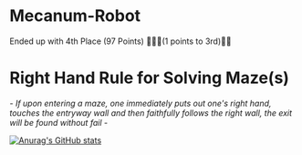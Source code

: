 # Mecanum-Robot

Ended up with 4th Place (97 Points) 🏅🏅🏅(1 points to 3rd)🥶🥶


# Right Hand Rule for Solving Maze(s)
*-
If upon entering a maze, one immediately puts out one's right hand, touches the entryway wall and then faithfully follows the right wall, the exit will be found without fail
-*

[![Anurag's GitHub stats](https://github-readme-stats.vercel.app/api?username=agehcx)](https://github.com/agehcx/github-readme-stats)
